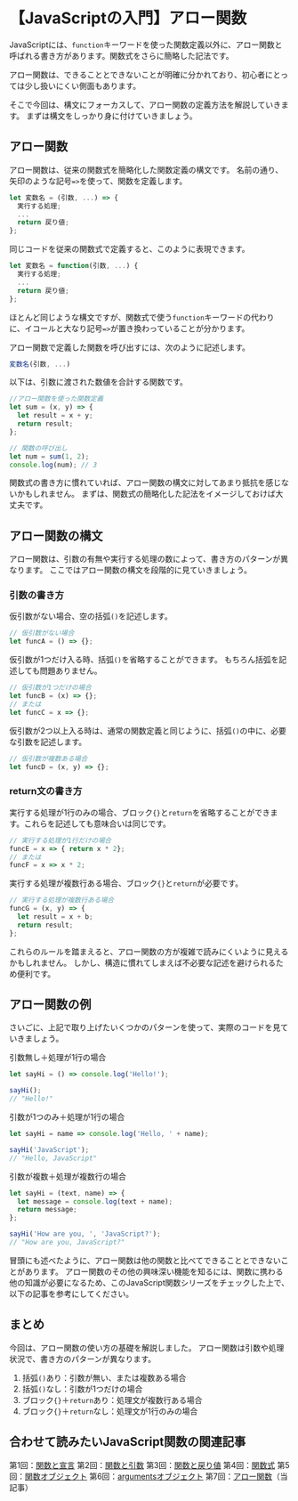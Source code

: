 # 【JavaScriptの入門】アロー関数

JavaScriptには、```function```キーワードを使った関数定義以外に、アロー関数と呼ばれる書き方があります。関数式をさらに簡略した記法です。

アロー関数は、できることとできないことが明確に分かれており、初心者にとっては少し扱いにくい側面もあります。

そこで今回は、構文にフォーカスして、アロー関数の定義方法を解説していきます。
まずは構文をしっかり身に付けていきましょう。

## アロー関数
アロー関数は、従来の関数式を簡略化した関数定義の構文です。
名前の通り、矢印のような記号```=>```を使って、関数を定義します。

```javascript
let 変数名 = (引数, ...) => {
  実行する処理;
  ...
  return 戻り値;
};
```

同じコードを従来の関数式で定義すると、このように表現できます。
```javascript
let 変数名 = function(引数, ...) {
  実行する処理;
  ...
  return 戻り値;
};
```

ほとんど同じような構文ですが、関数式で使う```function```キーワードの代わりに、イコールと大なり記号```=>```が置き換わっていることが分かります。

アロー関数で定義した関数を呼び出すには、次のように記述します。
```javascript
変数名(引数, ...)
```

以下は、引数に渡された数値を合計する関数です。
```javascript
//アロー関数を使った関数定義
let sum = (x, y) => { 
  let result = x + y;
  return result;
};

// 関数の呼び出し
let num = sum(1, 2);
console.log(num); // 3
```

関数式の書き方に慣れていれば、アロー関数の構文に対してあまり抵抗を感じないかもしれません。
まずは、関数式の簡略化した記法をイメージしておけば大丈夫です。

## アロー関数の構文
アロー関数は、引数の有無や実行する処理の数によって、書き方のパターンが異なります。
ここではアロー関数の構文を段階的に見ていきましょう。

### 引数の書き方
仮引数がない場合、空の括弧```()```を記述します。
```javascript
// 仮引数がない場合
let funcA = () => {};
```

仮引数が1つだけ入る時、括弧```()```を省略することができます。
もちろん括弧を記述しても問題ありません。
```javascript
// 仮引数が1つだけの場合
let funcB = (x) => {};
// または
let funcC = x => {};
```

仮引数が2つ以上入る時は、通常の関数定義と同じように、括弧```()```の中に、必要な引数を記述します。
```javascript
// 仮引数が複数ある場合
let funcD = (x, y) => {};
```

### return文の書き方
実行する処理が1行のみの場合、ブロック```{}```と```return```を省略することができます。これらを記述しても意味合いは同じです。
```javascript
// 実行する処理が1行だけの場合
funcE = x => { return x * 2};
// または
funcF = x => x * 2;
```

実行する処理が複数行ある場合、ブロック```{}```と```return```が必要です。
```javascript
// 実行する処理が複数行ある場合
funcG = (x, y) => { 
  let result = x + b;
  return result; 
};
```

これらのルールを踏まえると、アロー関数の方が複雑で読みにくいように見えるかもしれません。
しかし、構造に慣れてしまえば不必要な記述を避けられるため便利です。

## アロー関数の例
さいごに、上記で取り上げたいくつかのパターンを使って、実際のコードを見ていきましょう。

引数無し＋処理が1行の場合
```javascript
let sayHi = () => console.log('Hello!');

sayHi(); 
// "Hello!"
```

引数が1つのみ＋処理が1行の場合
```javascript
let sayHi = name => console.log('Hello, ' + name);

sayHi('JavaScript'); 
// "Hello, JavaScript"
```

引数が複数＋処理が複数行の場合
```javascript
let sayHi = (text, name) => {
  let message = console.log(text + name);
  return message;
};

sayHi('How are you, ', 'JavaScript?');
// "How are you, JavaScript?"
```

冒頭にも述べたように、アロー関数は他の関数と比べてできることとできないことがあります。
アロー関数のその他の興味深い機能を知るには、関数に携わる他の知識が必要になるため、このJavaScript関数シリーズをチェックした上で、以下の記事を参考にしてください。
<a clink src="https://tcd-theme.com/2021/06/javascript-function2.html"></a>

## まとめ
今回は、アロー関数の使い方の基礎を解説しました。
アロー関数は引数や処理状況で、書き方のパターンが異なります。

1. 括弧```()```あり：引数が無い、または複数ある場合
2. 括弧```()```なし：引数が1つだけの場合
3. ブロック```{}```＋```return```あり：処理文が複数行ある場合
4. ブロック```{}```＋```return```なし：処理文が1行のみの場合

## 合わせて読みたいJavaScript関数の関連記事
第1回：[関数と宣言](https://tcd-theme.com/2022/04/javascript-function-declaration.html)
第2回：[関数と引数](https://tcd-theme.com/2022/04/javascript-function-parameter-argument.html)
第3回：[関数と戻り値](https://tcd-theme.com/2022/04/javascript-function-return.html)
第4回：[関数式](https://tcd-theme.com/2022/04/javascript-function-expressions.html)
第5回：[関数オブジェクト](https://tcd-theme.com/2022/04/javascript-function-is-object.html)
第6回：[argumentsオブジェクト](https://tcd-theme.com/2022/04/javascript-arguments-object.html)
第7回：[アロー関数](https://tcd-theme.com/2022/04/javascript-arrow-function-basic.html)（当記事）


